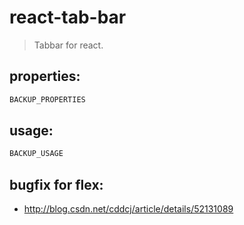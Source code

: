 # react-tab-bar
> Tabbar for react.


## properties:
```javascript
BACKUP_PROPERTIES
```

## usage:
```jsx
BACKUP_USAGE
```
## bugfix for flex:
+ http://blog.csdn.net/cddcj/article/details/52131089
